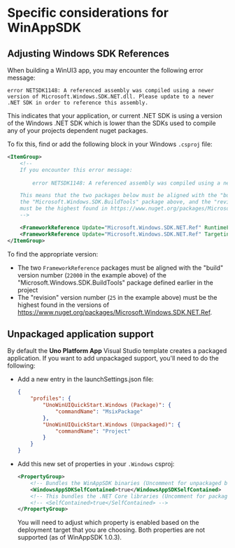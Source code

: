 # Specific considerations for WinAppSDK

## Adjusting Windows SDK References

When building a WinUI3 app, you may encounter the following error message:

```
error NETSDK1148: A referenced assembly was compiled using a newer version of Microsoft.Windows.SDK.NET.dll. Please update to a newer .NET SDK in order to reference this assembly.
```

This indicates that your application, or current .NET SDK is using a version of the Windows .NET SDK which is lower than the SDKs used to compile any of your projects dependent nuget packages.

To fix this, find or add the following block in your Windows `.csproj` file:
```xml
<ItemGroup>
    <!--
	If you encounter this error message:
		
		error NETSDK1148: A referenced assembly was compiled using a newer version of Microsoft.Windows.SDK.NET.dll. Please update to a newer .NET SDK in order to reference this assembly.

	This means that the two packages below must be aligned with the "build" version number of
	the "Microsoft.Windows.SDK.BuildTools" package above, and the "revision" version number
	must be the highest found in https://www.nuget.org/packages/Microsoft.Windows.SDK.NET.Ref.
	-->

	<FrameworkReference Update="Microsoft.Windows.SDK.NET.Ref" RuntimeFrameworkVersion="10.0.22000.25" />
	<FrameworkReference Update="Microsoft.Windows.SDK.NET.Ref" TargetingPackVersion="10.0.22000.25" />
</ItemGroup>
```

To find the appropriate version:
- The two `FrameworkReference` packages must be aligned with the "build" version number (`22000` in the example above) of the "Microsoft.Windows.SDK.BuildTools" package defined earlier in the project
- The "revision" version number (`25` in the example above) must be the highest found in the versions of https://www.nuget.org/packages/Microsoft.Windows.SDK.NET.Ref.

## Unpackaged application support
By default the **Uno Platform App** Visual Studio template creates a packaged application. If you want to add unpackaged support, you'll need to do the following:
- Add a new entry in the launchSettings.json file:
    ```json
    {
        "profiles": {
            "UnoWinUIQuickStart.Windows (Package)": {
                "commandName": "MsixPackage"
            },
            "UnoWinUIQuickStart.Windows (Unpackaged)": {
                "commandName": "Project"
            }
        }
    }
    ```
- Add this new set of properties in your `.Windows` csproj:
    ```xml
  	<PropertyGroup>
		<!-- Bundles the WinAppSDK binaries (Uncomment for unpackaged builds) -->
		<WindowsAppSDKSelfContained>true</WindowsAppSDKSelfContained>
		<!-- This bundles the .NET Core libraries (Uncomment for packaged builds)  -->
		<!-- <SelfContained>true</SelfContained> -->
	</PropertyGroup>
    ```
    You will need to adjust which property is enabled based on the deployment target that you are choosing. Both properties are not supported (as of WinAppSDK 1.0.3).

